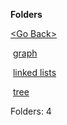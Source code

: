 **Folders**

[&lt;Go Back&gt;](../right.html)

 [graph](graph/right.html)

 [linked lists](linked%20lists/right.html)

 [tree](tree/right.html)

  

Folders: 4  

